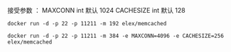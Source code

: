 接受参数 ：
MAXCONN int 默认 1024
CACHESIZE int 默认 128

`docker run -d -p 22 -p 11211 -m 192 elex/memcached`

`docker run -d -p 22 -p 11211 -m 384 -e MAXCONN=4096 -e CACHESIZE=256 elex/memcached`
